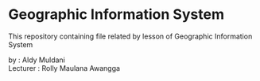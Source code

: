 # Geographic Information System

This repository containing file related by lesson of Geographic Information System

by : Aldy Muldani <br>
Lecturer : Rolly Maulana Awangga
